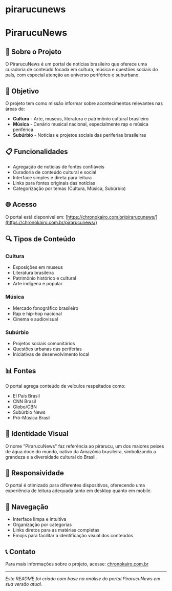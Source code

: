 # pirarucunews
# PirarucuNews

## 📰 Sobre o Projeto

O PirarucuNews é um portal de notícias brasileiro que oferece uma curadoria de conteúdo focada em cultura, música e questões sociais do país, com especial atenção ao universo periférico e suburbano.

## 🎯 Objetivo

O projeto tem como missão informar sobre acontecimentos relevantes nas áreas de:
- **Cultura** - Arte, museus, literatura e patrimônio cultural brasileiro
- **Música** - Cenário musical nacional, especialmente rap e música periférica
- **Subúrbio** - Notícias e projetos sociais das periferias brasileiras

## 📋 Funcionalidades

- Agregação de notícias de fontes confiáveis
- Curadoria de conteúdo cultural e social
- Interface simples e direta para leitura
- Links para fontes originais das notícias
- Categorização por temas (Cultura, Música, Subúrbio)

## 🌐 Acesso

O portal está disponível em: [https://chronokairo.com.br/pirarucunews/](https://chronokairo.com.br/pirarucunews/)

## 🔍 Tipos de Conteúdo

### Cultura
- Exposições em museus
- Literatura brasileira
- Patrimônio histórico e cultural
- Arte indígena e popular

### Música
- Mercado fonográfico brasileiro
- Rap e hip-hop nacional
- Cinema e audiovisual

### Subúrbio
- Projetos sociais comunitários
- Questões urbanas das periferias
- Iniciativas de desenvolvimento local

## 📊 Fontes

O portal agrega conteúdo de veículos respeitados como:
- El País Brasil
- CNN Brasil
- Globo/CBN
- Subúrbio News
- Pró-Música Brasil

## 🎨 Identidade Visual

O nome "PirarucuNews" faz referência ao pirarucu, um dos maiores peixes de água doce do mundo, nativo da Amazônia brasileira, simbolizando a grandeza e a diversidade cultural do Brasil.

## 📱 Responsividade

O portal é otimizado para diferentes dispositivos, oferecendo uma experiência de leitura adequada tanto em desktop quanto em mobile.

## 🔗 Navegação

- Interface limpa e intuitiva
- Organização por categorias
- Links diretos para as matérias completas
- Emojis para facilitar a identificação visual dos conteúdos

## 📞 Contato

Para mais informações sobre o projeto, acesse: [chronokairo.com.br](https://chronokairo.com.br)

---

*Este README foi criado com base na análise do portal PirarucuNews em sua versão atual.*
